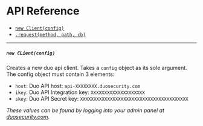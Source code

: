 # API Reference

- [`new Client(config)`](#new-clientconfig)
- [`.request(method, path, cb)`](#requestmethod-path-cb)

---

##### `new CLient(config)`
Creates a new duo api client. Takes a `config` object as its sole argument. The config object must contain 3 elements:
- `host`: Duo API host: `api-XXXXXXXX.duosecurity.com`
- `ikey`: Duo API Integration key: `XXXXXXXXXXXXXXXXXXXX`
- `skey`: Duo API Secret key: `XXXXXXXXXXXXXXXXXXXXXXXXXXXXXXXXXXXXXXXX`

*These values can be found by logging into your admin panel at [duosecurity.com](https://duosecurity.com).*

